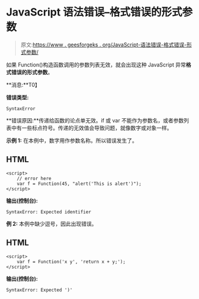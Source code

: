 # JavaScript 语法错误–格式错误的形式参数

> 原文:[https://www . geesforgeks . org/JavaScript-语法错误-格式错误-形式参数/](https://www.geeksforgeeks.org/javascript-syntaxerror-malformed-formal-parameter/)

如果 Function()构造函数调用的参数列表无效，就会出现这种 JavaScript 异常**格式错误的形式参数**。

**消息:**T0】

**错误类型:**

```
SyntaxError

```

**错误原因:**传递给函数的论点单无效。if 或 var 不能作为参数名，或者参数列表中有一些标点符号。传递的无效值会导致问题，就像数字或对象一样。

**示例 1:** 在本例中，数字用作参数名称。所以错误发生了。

## HTML

```
<script> 
    // error here
    var f = Function(45, "alert('This is alert')"); 
</script>
```

**输出(控制台):**

```
SyntaxError: Expected identifier

```

**例 2:** 本例中缺少逗号，因此出现错误。

## HTML

```
<script>
    var f = Function('x y', 'return x + y;'); 
</script>
```

**输出(控制台):**

```
SyntaxError: Expected ')'

```